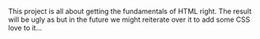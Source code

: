 This project is all about getting the fundamentals of HTML right. 
The result will be ugly as but in the future we might reiterate over
it to add some CSS love to it...